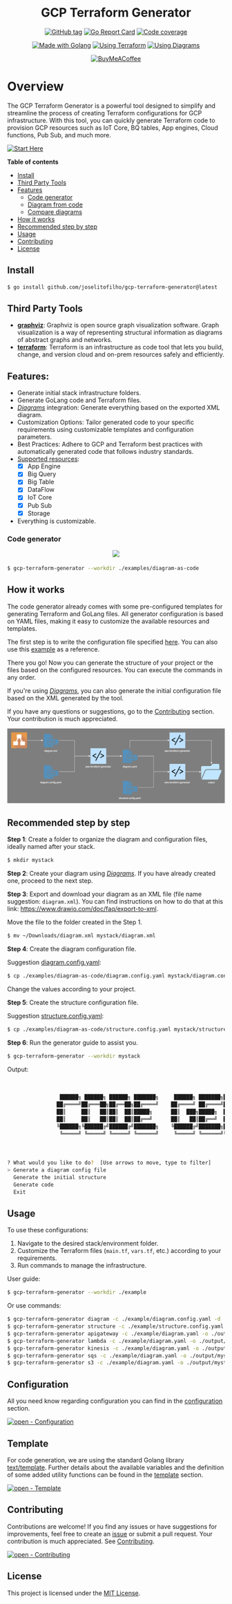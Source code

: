<link rel="stylesheet" href="markdown-styles-list.css">

<div align="center">

# GCP Terraform Generator

[![GitHub tag](https://img.shields.io/github/release/joselitofilho/gcp-terraform-generator?include_prereleases=&sort=semver&color=2ea44f&style=for-the-badge)](https://github.com/joselitofilho/gcp-terraform-generator/releases/)
[![Go Report Card](https://goreportcard.com/badge/github.com/joselitofilho/gcp-terraform-generator?style=for-the-badge)](https://goreportcard.com/report/github.com/joselitofilho/gcp-terraform-generator)
[![Code coverage](https://img.shields.io/badge/Coverage-59.9%25-yellow?style=for-the-badge)](#)

[![Made with Golang](https://img.shields.io/badge/Golang-1.21.6-blue?logo=go&logoColor=white&style=for-the-badge)](https://go.dev "Go to Golang homepage")
[![Using Terraform](https://img.shields.io/badge/Terraform-4.84.0-blueviolet?logo=terraform&logoColor=white&style=for-the-badge)](https://registry.terraform.io/providers/hashicorp/google/4.84.0/docs "Go to Terraform docs")
[![Using Diagrams](https://img.shields.io/badge/diagrams.net-orange?logo=&logoColor=white&style=for-the-badge)](https://app.diagrams.net/ "Go to Diagrams homepage")

[![BuyMeACoffee](https://img.shields.io/badge/Buy%20Me%20a%20Coffee-ffdd00?style=for-the-badge&logo=buy-me-a-coffee&logoColor=black)](https://www.buymeacoffee.com/joselitofilho)

</div>

# Overview

The GCP Terraform Generator is a powerful tool designed to simplify and streamline the process of creating Terraform configurations for GCP infrastructure. With this tool, you can quickly generate Terraform code to provision GCP resources such as IoT Core, BQ tables, App engines, Cloud functions, Pub Sub, and much more.

[![Start Here](https://img.shields.io/badge/start%20here-blue?style=for-the-badge)](#recommended-step-by-step)

**Table of contents**

- [Install](#install)
- [Third Party Tools](#third-party-tools)
- [Features](#features)
  - [Code generator](#code-generator)
  - [Diagram from code](#diagram-from-code)
  - [Compare diagrams](#compare-diagrams)
- [How it works](#how-it-works)
- [Recommended step by step](#recommended-step-by-step)
- [Usage](#usage)
- [Contributing](#contributing)
- [License](#license)

## Install

 ```bash
 $ go install github.com/joselitofilho/gcp-terraform-generator@latest
 ```

## Third Party Tools

- [**graphviz**][graphviz]: Graphviz is open source graph visualization software. Graph visualization is a way of representing structural information as diagrams of abstract graphs and networks.
- [**terraform**][terraform]: Terraform is an infrastructure as code tool that lets you build, change, and version cloud and on-prem resources safely and efficiently.

## Features:
- Generate initial stack infrastructure folders.
- Generate GoLang code and Terraform files.
- [*Diagrams*][diagrams] integration: Generate everything based on the exported XML diagram.
- Customization Options: Tailor generated code to your specific requirements using customizable templates and configuration parameters.
- Best Practices: Adhere to GCP and Terraform best practices with automatically generated code that follows industry standards.
- [Supported resources][supported-resources]:
  - [x] App Engine
  - [x] Big Query
  - [x] Big Table
  - [x] DataFlow
  - [x] IoT Core
  - [x] Pub Sub
  - [x] Storage
- Everything is customizable.

### Code generator

<div align="center">

![](assets/code-generator.gif)

</div>

```bash
$ gcp-terraform-generator --workdir ./examples/diagram-as-code
```

## How it works

The code generator already comes with some pre-configured templates for generating Terraform and GoLang files. All generator 
configuration is based on YAML files, making it easy to customize the available resources and templates.

The first step is to write the configuration file specified [here](CONFIGURATION.md). You can also use this [example](examples/diagram-as-code) as a reference.

There you go! Now you can generate the structure of your project or the files based on the configured resources. You can execute the commands in any order.

If you're using [*Diagrams*][diagrams], you can also generate the initial configuration file based on the XML generated by the tool.

If you have any questions or suggestions, go to the [Contributing](#contributing) section. Your contribution is much appreciated.

<div style="text-align:center"><img src="assets/general-overview.svg" /></div>

## Recommended step by step

**Step 1**: Create a folder to organize the diagram and configuration files, ideally named after your stack.
```bash
$ mkdir mystack
```

**Step 2**: Create your diagram using [*Diagrams*][diagrams]. If you have already created one, proceed to the next step.

**Step 3**: Export and download your diagram as an XML file (file name suggestion: `diagram.xml`).
You can find instructions on how to do that at this link: https://www.drawio.com/doc/faq/export-to-xml.

Move the file to the folder created in the Step 1.

```bash
$ mv ~/Downloads/diagram.xml mystack/diagram.xml
```

**Step 4**: Create the diagram configuration file.

Suggestion [diagram.config.yaml](./examples/diagram-as-code/diagram.config.yaml):
```bash
$ cp ./examples/diagram-as-code/diagram.config.yaml mystack/diagram.config.yaml
```

Change the values according to your project.

**Step 5**: Create the structure configuration file.

Suggestion [structure.config.yaml](./examples/diagram-as-code/structure.config.yaml):
```bash
$ cp ./examples/diagram-as-code/structure.config.yaml mystack/structure.config.yaml
```

**Step 6**: Run the generator guide to assist you.

```bash
$ gcp-terraform-generator --workdir mystack
```

Output:
```bash


                 ██████╗ ██████╗ ██████╗ ███████╗     ██████╗ ███████╗███╗   ██╗
                ██╔════╝██╔═══██╗██╔══██╗██╔════╝    ██╔════╝ ██╔════╝████╗  ██║
                ██║     ██║   ██║██║  ██║█████╗      ██║  ███╗█████╗  ██╔██╗ ██║
                ██║     ██║   ██║██║  ██║██╔══╝      ██║   ██║██╔══╝  ██║╚██╗██║
                ╚██████╗╚██████╔╝██████╔╝███████╗    ╚██████╔╝███████╗██║ ╚████║
                 ╚═════╝ ╚═════╝ ╚═════╝ ╚══════╝     ╚═════╝ ╚══════╝╚═╝  ╚═══╝
                                                                             GCP


? What would you like to do?  [Use arrows to move, type to filter]
> Generate a diagram config file
  Generate the initial structure
  Generate code
  Exit
```

## Usage

To use these configurations:

1. Navigate to the desired stack/environment folder.
2. Customize the Terraform files (`main.tf`, `vars.tf`, etc.) according to your requirements.
3. Run commands to manage the infrastructure.

User guide: 

```bash
$ gcp-terraform-generator --workdir ./example
```

Or use commands:

```bash
$ gcp-terraform-generator diagram -c ./example/diagram.config.yaml -d ./example/diagram.xml -o ./example/diagram.yaml
$ gcp-terraform-generator structure -c ./example/structure.config.yaml -o ./output
$ gcp-terraform-generator apigateway -c ./example/diagram.yaml -o ./output
$ gcp-terraform-generator lambda -c ./example/diagram.yaml -o ./output/mystack
$ gcp-terraform-generator kinesis -c ./example/diagram.yaml -o ./output/mystack
$ gcp-terraform-generator sqs -c ./example/diagram.yaml -o ./output/mystack
$ gcp-terraform-generator s3 -c ./example/diagram.yaml -o ./output/mystack
```

## Configuration

All you need know regarding configuration you can find in the [configuration](CONFIGURATION.md) section.

[![open - Configuration](https://img.shields.io/badge/open-configuration-blue?style=for-the-badge)](CONFIGURATION.md "Go to configuration")

## Template

For code generation, we are using the standard Golang library [text/template][lib-template]. Further details about the available variables and the definition of some added utility functions can be found in the [template](TEMPLATE.md) section.

[![open - Template](https://img.shields.io/badge/open-template-blue?style=for-the-badge)](TEMPLATE.md "Go to configuration")

## Contributing

Contributions are welcome! If you find any issues or have suggestions for improvements, feel free to create an [issue][issues] or submit a pull request. Your contribution is much appreciated. See [Contributing](CONTRIBUTING.md).

[![open - Contributing](https://img.shields.io/badge/open-contributing-blue?style=for-the-badge)](CONTRIBUTING.md "Go to contributing")

## License

This project is licensed under the [MIT License](LICENSE).

[diagrams]: https://app.diagrams.net/
[issues]: https://github.com/joselitofilho/gcp-terraform-generator/issues
[graphviz]: https://graphviz.org/download/
[lib-template]: https://pkg.go.dev/text/template
[supported-resources]: https://drive.google.com/file/d/1Lrh6SikW1bvGXrfJLRDFBB4BChQdAPqz/view?usp=sharing
[terraform]: https://developer.hashicorp.com/terraform/tutorials/gcp-get-started/install-cli